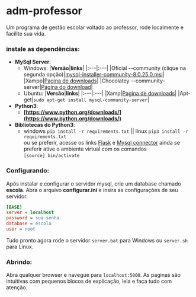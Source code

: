 # adm-professor
Um programa de gestão escolar voltado ao professor, rode localmente e facilite sua vida.
### instale as dependências:
- __MySql Server__:
    - Windows:
      |__Versão__|__links__|
      |:---|:---|
      |Oficial --community (clique na segunda opção)|[mysql-installer-community-8.0.25.0.msi](https://dev.mysql.com/downloads/installer/)|
      |Xampp|[Pagina de downloads](https://www.apachefriends.org/download.html)|
      |Chocolatey --community-server|[Página do download](https://community.chocolatey.org/packages/mysql)|
    - Ubuntu:
      |__Versão__|__links__|
      |:---|:---|
      |Xamp|[Pagina de downloads](https://www.apachefriends.org/download.html)|
      |Apt-get|```sudo apt-get install mysql-community-server```|
- __Python3__:
    - __[https://www.python.org/downloads/](https://www.python.org/downloads/)__
- __Bibliotecas do Python3__:
    - windows `pip install -r requirements.txt` || linux `pip3 install -r requirements.txt` <br> 
    ou se preferir, acesse os links [Flask](https://pypi.org/project/Flask/) e [Mysql connector](https://pypi.org/project/mysql-connector-python/) ainda se preferir ative o ambiente virtual com os comandos <br>`[source] bin/activate`

### Configurando:
Após instalar e configurar o servidor mysql, crie um database chamado __escola__.
Abra o arquivo __configurar.ini__ e insira as configurações de seu servidor.
 ```ini
[BASE]
server = localhost
password = sua-senha
database = escola
user = root
 ```
Tudo pronto agora rode o servidor `server.bat` para Windows ou  `server.sh` para Linux.
 
### Abrindo:
Abra qualquer browser e navegue para `localhost:5000`.
As paginas são intuitivas com pequenos blocos de explicação, leia e faça tudo com atenção.
 
    
    
